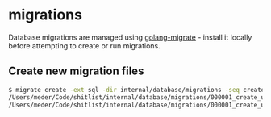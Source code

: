 # migrations

Database migrations are managed using [golang-migrate](https://github.com/golang-migrate/migrate/tree/master/cmd/migrate) - install it locally before attempting to create or run migrations.

## Create new migration files

```bash
$ migrate create -ext sql -dir internal/database/migrations -seq create_users_table
/Users/meder/Code/shitlist/internal/database/migrations/000001_create_users_table.up.sql
/Users/meder/Code/shitlist/internal/database/migrations/000001_create_users_table.down.sql
```
